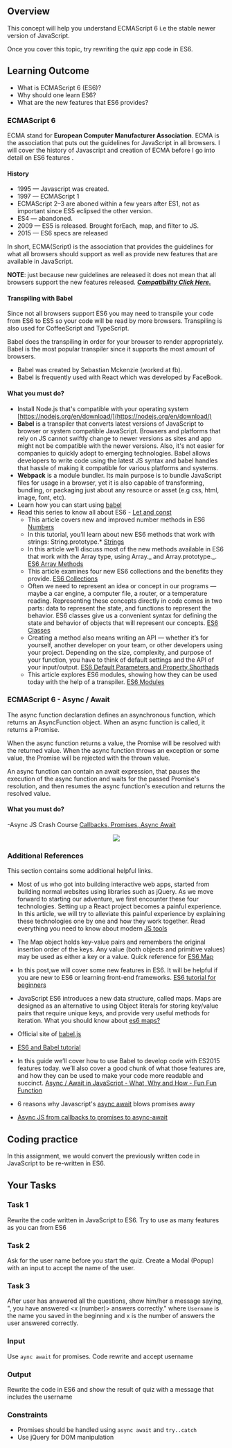 ## Overview

This concept will help you understand ECMAScript 6 i.e the stable newer version of JavaScript.

Once you cover this topic, try rewriting the quiz app code in ES6.

## Learning Outcome

- What is ECMAScript 6 (ES6)?
- Why should one learn ES6?
- What are the new features that ES6 provides?

### ECMAScript 6

ECMA stand for **European Computer Manufacturer Association**. ECMA is the association that puts out the guidelines for JavaScript in all browsers. I will cover the history of Javascript and creation of ECMA before I go into detail on ES6 features .

#### History

- 1995 — Javascript was created.
- 1997 — ECMAScript 1
- ECMAScript 2–3 are aboned within a few years after ES1, not as important since ES5 eclipsed the other version.
- ES4 — abandoned.
- 2009 — ES5 is released. Brought forEach, map, and filter to JS.
- 2015 — ES6 specs are released

In short, ECMA(Script) is the association that provides the guidelines for what all browsers should support as well as provide new features that are available in JavaScript.

**NOTE**: just because new guidelines are released it does not mean that all browsers support the new features released. [**_Compatibility Click Here._**](http://kangax.github.io/compat-table/es6/)

#### Transpiling with Babel

Since not all browsers support ES6 you may need to transpile your code from ES6 to ES5 so your code will be read by more browsers. Transpiling is also used for CoffeeScript and TypeScript.

Babel does the transpiling in order for your browser to render appropriately. Babel is the most popular transpiler since it supports the most amount of browsers.

- Babel was created by Sebastian Mckenzie (worked at fb).
- Babel is frequently used with React which was developed by FaceBook.

#### What you must do?

- Install Node.js that's compatible with your operating system [https://nodejs.org/en/download/](https://nodejs.org/en/download/)
- **Babel** is a transpiler that converts latest versions of JavaScript to browser or system compatible JavaScript. Browsers and platforms that rely on JS cannot swiftly change to newer versions as sites and app might not be compatible with the newer versions. Also, it's not easier for companies to quickly adopt to emerging technologies. Babel allows developers to write code using the latest JS syntax and babel handles that hassle of making it compatible for various platforms and systems.
- **Webpack** is a module bundler. Its main purpose is to bundle JavaScript files for usage in a browser, yet it is also capable of transforming, bundling, or packaging just about any resource or asset (e.g css, html, image, font, etc).
- Learn how you can start using [babel](https://www.sitepoint.com/es6-babel-webpack/)
- Read this series to know all about ES6 - [Let and const](https://www.sitepoint.com/es6-let-const/)
  - This article covers new and improved number methods in ES6 [Numbers](https://www.sitepoint.com/es6-number-methods/)
  - In this tutorial, you’ll learn about new ES6 methods that work with strings: String.prototype.\* [Strings](https://www.sitepoint.com/es6-string-methods-string-prototype/)
  - In this article we’ll discuss most of the new methods available in ES6 that work with the Array type, using Array._ and Array.prototype._. [ES6 Array Methods](https://www.sitepoint.com/es6-array-methods-array-prototype/)
  - This article examines four new ES6 collections and the benefits they provide. [ES6 Collections](https://www.sitepoint.com/es6-collections-map-set-weakmap-weakset/)
  - Often we need to represent an idea or concept in our programs — maybe a car engine, a computer file, a router, or a temperature reading. Representing these concepts directly in code comes in two parts: data to represent the state, and functions to represent the behavior. ES6 classes give us a convenient syntax for defining the state and behavior of objects that will represent our concepts. [ES6 Classes](https://www.sitepoint.com/object-oriented-javascript-deep-dive-es6-classes/)
  - Creating a method also means writing an API — whether it’s for yourself, another developer on your team, or other developers using your project. Depending on the size, complexity, and purpose of your function, you have to think of default settings and the API of your input/output. [ES6 Default Parameters and Property Shorthads](https://www.sitepoint.com/es6-default-parameters/)
  - This article explores ES6 modules, showing how they can be used today with the help of a transpiler. [ES6 Modules](https://www.sitepoint.com/understanding-es6-modules/)

### ECMAScript 6 - Async / Await

The async function declaration defines an asynchronous function, which returns an AsyncFunction object.
When an async function is called, it returns a Promise.

When the async function returns a value, the Promise will be resolved with the returned value. When the async function throws an exception or some value, the Promise will be rejected with the thrown value.

An async function can contain an await expression, that pauses the execution of the async function and waits for the passed Promise's resolution, and then resumes the async function's execution and returns the resolved value.

#### What you must do?

-Async JS Crash Course [Callbacks, Promises, Async Await](https://www.youtube.com/watch?v=PoRJizFvM7s)

<div align="center">
  <a href="https://www.youtube.com/watch?v=PoRJizFvM7s">
  <img src="https://img.youtube.com/vi/PoRJizFvM7s/0.jpg"></a>
</div>

### Additional References

This section contains some additional helpful links.

- Most of us who got into building interactive web apps, started from building normal websites using libraries such as jQuery. As we move forward to starting our adventure, we first encounter these four technologies. Setting up a React project becomes a painful experience.
  In this article, we will try to alleviate this painful experience by explaining these technologies one by one and how they work together. Read everything you need to know about modern [JS tools](https://medium.com/front-end-weekly/what-are-npm-yarn-babel-and-webpack-and-how-to-properly-use-them-d835a758f987)
- The Map object holds key-value pairs and remembers the original insertion order of the keys. Any value (both objects and primitive values) may be used as either a key or a value. Quick reference for [ES6 Map](https://developer.mozilla.org/en-US/docs/Web/JavaScript/Reference/Global_Objects/Map)
- In this post,we will cover some new features in ES6. It will be helpful if you are new to ES6 or learning front-end frameworks. [ES6 tutorial for beginners](https://codeburst.io/es6-tutorial-for-beginners-5f3c4e7960be)
- JavaScript ES6 introduces a new data structure, called maps. Maps are designed as an alternative to using Object literals for storing key/value pairs that require unique keys, and provide very useful methods for iteration. What you should know about [es6 maps?](https://hackernoon.com/what-you-should-know-about-es6-maps-dc66af6b9a1e)
- Official site of [babel.js](https://babeljs.io/)
- [ES6 and Babel tutorial](https://html5hive.org/es6-and-babel-tutorial/)
- In this guide we’ll cover how to use Babel to develop code with ES2015 features today. we’ll also cover a good chunk of what those features are, and how they can be used to make your code more readable and succinct. [Async / Await in JavaScript - What, Why and How - Fun Fun Function](https://www.youtube.com/watch?v=568g8hxJJp4)


- 6 reasons why Javascript's [async await](https://hackernoon.com/6-reasons-why-javascripts-async-await-blows-promises-away-tutorial-c7ec10518dd9) blows promises away
- [Async JS from callbacks to promises to async-await](https://tylermcginnis.com/async-javascript-from-callbacks-to-promises-to-async-await/)


## Coding practice

In this assignment, we would convert the previously written code in JavaScript to be re-written in ES6.

## Your Tasks

### Task 1

Rewrite the code written in JavaScript to ES6. Try to use as many features as you can from ES6

### Task 2

Ask for the user name before you start the quiz. Create a Modal (Popup) with an input to accept the name of the user.

### Task 3

After user has answered all the questions, show him/her a message saying, ", you have answered <x (number)> answers correctly." where `Username` is the name you saved in the beginning and x is the number of answers the user answered correctly.

### Input

Use `aync await` for promises. Code rewrite and accept username

### Output

Rewrite the code in ES6 and show the result of quiz with a message that includes the username

### Constraints

- Promises should be handled using `async await` and `try..catch`
- Use jQuery for DOM manipulation
